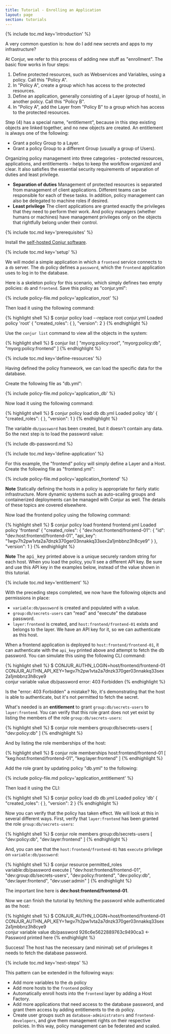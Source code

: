 ```yaml
---
title: Tutorial - Enrolling an Application
layout: page
section: tutorials
---
```


{% include toc.md key='introduction' %}

A very common question is: how do I add new secrets and apps to my infrastructure?

At Conjur, we refer to this process of adding new stuff as "enrollment". The basic flow works in four steps:

1. Define protected resources, such as Webservices and Variables, using a policy. Call this "Policy A".
2. In "Policy A", create a group which has access to the protected resources.
3. Define an application, generally consisting of a Layer (group of hosts), in another policy. Call this "Policy B".
4. In "Policy A", add the Layer from "Policy B" to a group which has access to the protected resources.

Step (4) has a special name, "entitlement", because in this step existing objects are linked together, and no new objects are created. An entitlement is always one of the following:

* Grant a policy Group to a Layer.
* Grant a policy Group to a different Group (usually a group of Users).

Organizing policy management into three categories - protected resources, applications, and entitlements - helps to keep the workflow organized and clear. It also satisfies the essential security requirements of separation of duties and least privilege.

* **Separation of duties** Management of protected resources is separated from management of client applications. Different teams can be responsible for each of these tasks. In addition, policy management can also be delegated to machine roles if desired.
* **Least privilege** The client applications are granted exactly the privileges that they need to perform their work. And policy managers (whether humans or machines) have management privileges only on the objects that rightfully belong under their control.

{% include toc.md key='prerequisites' %}

Install the [self-hosted Conjur software](/get-started/install-conjur.html).

{% include toc.md key='setup' %}

We will model a simple application in which a `frontend` service connects to a `db` server. The `db` policy defines a `password`, which the `frontend` application uses to log in to the database.

Here is a skeleton policy for this scenario, which simply defines two empty policies: `db` and `frontend`. Save this policy as "conjur.yml":

{% include policy-file.md policy='application_root' %}

Then load it using the following command:

{% highlight shell %}
$ conjur policy load --replace root conjur.yml
Loaded policy 'root'
{
  "created_roles": {
  },
  "version": 2
}
{% endhighlight %}

Use the `conjur list` command to view all the objects in the system:

{% highlight shell %}
$ conjur list
[
  "myorg:policy:root",
  "myorg:policy:db",
  "myorg:policy:frontend"
]
{% endhighlight %}

{% include toc.md key='define-resources' %}

Having defined the policy framework, we can load the specific data for the database.

Create the following file as "db.yml":

{% include policy-file.md policy='application_db' %}

Now load it using the following command:

{% highlight shell %}
$ conjur policy load db db.yml
Loaded policy 'db'
{
  "created_roles": {
  },
  "version": 1
}
{% endhighlight %}

The variable `db/password` has been created, but it doesn't contain any data. So the next step is to load the password value:

{% include db-password.md %}

{% include toc.md key='define-application' %}

For this example, the "frontend" policy will simply define a Layer and a Host. Create the following file as "frontend.yml":

{% include policy-file.md policy='application_frontend' %}

<div class="note">
<strong>Note</strong> Statically defining the hosts in a policy is appropriate for fairly static infrastructure. More dynamic systems such as auto-scaling groups and containerized deployments can be managed with Conjur as well. The details of these topics are covered elsewhere.
</div>
<p/>

Now load the frontend policy using the following command:

{% highlight shell %}
$ conjur policy load frontend frontend.yml
Loaded policy 'frontend'
{
  "created_roles": {
    "dev:host:frontend/frontend-01": {
      "id": "dev:host:frontend/frontend-01",
      "api_key": "1wgv7h2pw1vta2a7dnzk370ger03nnakkq33sex2a1jmbbnz3h8cye9"
    }
  },
  "version": 1
}
{% endhighlight %}

<div class="note">
<strong>Note</strong> The <tt>api_key</tt> printed above is a unique securely random string for each host. When you load the policy, you'll see a different API key. Be sure and use this API key in the examples below, instead of the value shown in this tutorial.
</div>
<p/>

{% include toc.md key='entitlement' %}

With the preceding steps completed, we now have the following objects and permissions in place:

* `variable:db/password` is created and populated with a value.
* `group:db/secrets-users` can "read" and "execute" the database password.
* `layer:frontend` is created, and `host:frontend/frontend-01` exists and belongs to the layer. We have an API key for it, so we can authenticate as this host.

When a frontend application is deployed to `host:frontend/frontend-01`, it can authenticate with the `api_key` printed above and attempt to fetch the db password. You can simulate this using the following CLI command:

{% highlight shell %}
$ CONJUR_AUTHN_LOGIN=host/frontend/frontend-01 \
  CONJUR_AUTHN_API_KEY=1wgv7h2pw1vta2a7dnzk370ger03nnakkq33sex2a1jmbbnz3h8cye9 \
  conjur variable value db/password
error: 403 Forbidden
{% endhighlight %}

Is the "error: 403 Forbidden" a mistake? No, it's demonstrating that the host is able to authenticate, but it's not permitted to fetch the secret.

What's needed is an **entitlement** to grant `group:db/secrets-users` to `layer:frontend`. You can verify that this role grant does not yet exist by listing the members of the role `group:db/secrets-users`:

{% highlight shell %}
$ conjur role members group:db/secrets-users
[
  "dev:policy:db"
]
{% endhighlight %}

And by listing the role memberships of the host:

{% highlight shell %}
$ conjur role memberships host:frontend/frontend-01
[
  "keg:host:frontend/frontend-01",
  "keg:layer:frontend"
]
{% endhighlight %}

Add the role grant by updating policy "db.yml" to the following:

{% include policy-file.md policy='application_entitlement' %}

Then load it using the CLI:

{% highlight shell %}
$ conjur policy load db db.yml
Loaded policy 'db'
{
  "created_roles": {
  },
  "version": 2
}
{% endhighlight %}

Now you can verify that the policy has taken effect. We will look at this in several different ways. First, verify that `layer:frontend` has been granted the role `group:db/secrets-users`:

{% highlight shell %}
$ conjur role members group:db/secrets-users
[
  "dev:policy:db",
  "dev:layer:frontend"
]
{% endhighlight %}

And, you can see that the `host:frontend/frontend-01` has `execute` privilege on `variable:db/password`:

{% highlight shell %}
$ conjur resource permitted_roles variable:db/password execute
[
  "dev:host:frontend/frontend-01",
  "dev:group:db/secrets-users",
  "dev:policy:frontend",
  "dev:policy:db",
  "dev:layer:frontend",
  "dev:user:admin"
]
{% endhighlight %}

The important line here is **dev:host:frontend/frontend-01**.

Now we can finish the tutorial by fetching the password while authenticated as the host:

{% highlight shell %}
$ CONJUR_AUTHN_LOGIN=host/frontend/frontend-01 \
  CONJUR_AUTHN_API_KEY=1wgv7h2pw1vta2a7dnzk370ger03nnakkq33sex2a1jmbbnz3h8cye9 \
  conjur variable value db/password
926c6e5622889763c9490ca3 <- Password printed here
{% endhighlight %}

Success! The host has the necessary (and minimal) set of privileges it needs to fetch the database password.

{% include toc.md key='next-steps' %}

This pattern can be extended in the following ways:

* Add more variables to the `db` policy
* Add more hosts to the `frontend` policy
* Automatically enroll hosts into the `frontend` layer by adding a Host Factory.
* Add more applications that need access to the database password, and grant them access by adding entitlements to the `db` policy.
* Create user groups such as `database-administrators` and `frontend-developers`, and give them management rights on their respective policies. In this way, policy management can be federated and scaled.
